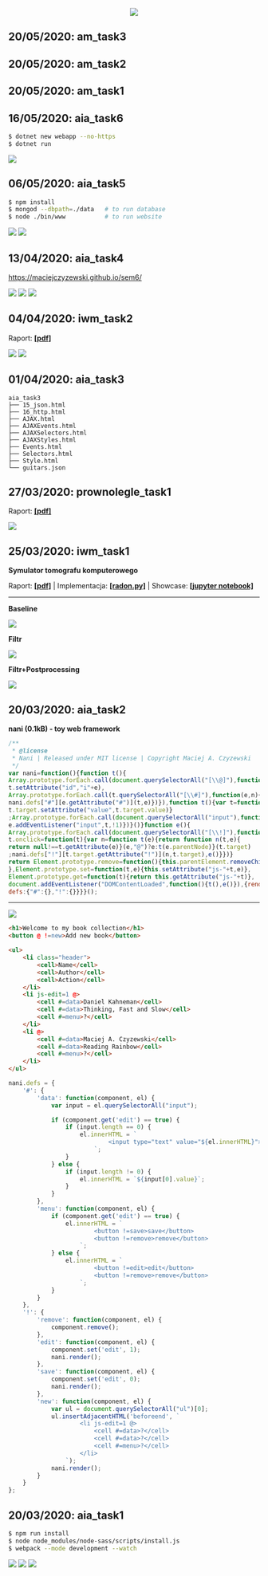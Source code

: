 <p align="center">
	<img src="sem6.jpg" />
</p>

## 20/05/2020: am_task3

## 20/05/2020: am_task2

## 20/05/2020: am_task1

## 16/05/2020: aia_task6

```bash
$ dotnet new webapp --no-https
$ dotnet run
```

![](aia_task6/screen.png)

## 06/05/2020: aia_task5

```bash
$ npm install
$ mongod --dbpath=./data   # to run database
$ node ./bin/www           # to run website
```

![](aia_task5/screen-1.png)
![](aia_task5/screen-2.png)

## 13/04/2020: aia_task4

https://maciejczyzewski.github.io/sem6/

![](aia_task4/screen-1.png)
![](aia_task4/screen-2.png)
![](aia_task4/screen-3.png)

## 04/04/2020: iwm_task2

Raport: [**[pdf]**](https://github.com/maciejczyzewski/sem6/blob/master/iwm_task2/raport/main.pdf)

![](iwm_task2/screen-1.png)
![](iwm_task2/screen-2.png)

## 01/04/2020: aia_task3

```
aia_task3
├── 15_json.html
├── 16_http.html
├── AJAX.html
├── AJAXEvents.html
├── AJAXSelectors.html
├── AJAXStyles.html
├── Events.html
├── Selectors.html
├── Style.html
└── guitars.json
```

## 27/03/2020: prownolegle_task1

Raport: [**[pdf]**](prownolegle_task1/raport/main.pdf)

![](prownolegle_task1/screen.png)

## 25/03/2020: iwm_task1

**Symulator tomografu komputerowego**

Raport: [**[pdf]**](https://github.com/maciejczyzewski/sem6/blob/master/iwm_task1/raport/main.pdf) |
Implementacja: [**[radon.py]**](https://github.com/maciejczyzewski/sem6/blob/master/iwm_task1/radon.py) |
Showcase: [**[jupyter notebook]**](https://github.com/maciejczyzewski/sem6/blob/master/iwm_task1/showcase.ipynb)

---

**Baseline**

<img src="iwm_task1/raport/filtr_false.png" with="40%" />

**Filtr**

<img src="iwm_task1/raport/filtr_true.png" with="40%" />

**Filtr+Postprocessing**

<img src="iwm_task1/raport/filtr_true_pre.png" with="40%" />

## 20/03/2020: aia_task2

**nani (0.1kB) - toy web framework**

```js
/**
 * @license
 * Nani | Released under MIT license | Copyright Maciej A. Czyzewski
 */
var nani=function(){function t(){
Array.prototype.forEach.call(document.querySelectorAll("[\\@]"),function(t,e){
t.setAttribute("id","i"+e),
Array.prototype.forEach.call(t.querySelectorAll("[\\#]"),function(e,n){
nani.defs["#"][e.getAttribute("#")](t,e)})}),function t(){var t=function(t){
t.target.setAttribute("value",t.target.value)}
;Array.prototype.forEach.call(document.querySelectorAll("input"),function(e,n){
e.addEventListener("input",t,!1)})}()}function e(){
Array.prototype.forEach.call(document.querySelectorAll("[\\!]"),function(t,n){
t.onclick=function(t){var n=function t(e){return function n(t,e){
return null!==t.getAttribute(e)}(e,"@")?e:t(e.parentNode)}(t.target)
;nani.defs["!"][t.target.getAttribute("!")](n,t.target),e()}})}
return Element.prototype.remove=function(){this.parentElement.removeChild(this)
},Element.prototype.set=function(t,e){this.setAttribute("js-"+t,e)},
Element.prototype.get=function(t){return this.getAttribute("js-"+t)},
document.addEventListener("DOMContentLoaded",function(){t(),e()}),{render:t,
defs:{"#":{},"!":{}}}}();
```

---

![](aia_task2/screen.png)

```html
<h1>Welcome to my book collection</h1>
<button @ !=new>Add new book</button>

<ul>
    <li class="header">
        <cell>Name</cell>
        <cell>Author</cell>
        <cell>Action</cell>
    </li>
    <li js-edit=1 @>
        <cell #=data>Daniel Kahneman</cell>
        <cell #=data>Thinking, Fast and Slow</cell>
        <cell #=menu>?</cell>
    </li>
    <li @>
        <cell #=data>Maciej A. Czyzewski</cell>
        <cell #=data>Reading Rainbow</cell>
        <cell #=menu>?</cell>
    </li>
</ul>
```

```js
nani.defs = {
	'#': {
		'data': function(component, el) {
			var input = el.querySelectorAll("input");

			if (component.get('edit') == true) {
				if (input.length == 0) {
					el.innerHTML = `
							<input type="text" value="${el.innerHTML}">
						`;
				}
			} else {
				if (input.length != 0) {
					el.innerHTML = `${input[0].value}`;
				}
			}
		},
		'menu': function(component, el) {
			if (component.get('edit') == true) {
				el.innerHTML = `
						<button !=save>save</button>
						<button !=remove>remove</button>
					`;
			} else {
				el.innerHTML = `
						<button !=edit>edit</button>
						<button !=remove>remove</button>
					`;
			}
		}
	},
	'!': {
		'remove': function(component, el) {
			component.remove();
		},
		'edit': function(component, el) {
			component.set('edit', 1);
			nani.render();
		},
		'save': function(component, el) {
			component.set('edit', 0);
			nani.render();
		},
		'new': function(component, el) {
			var ul = document.querySelectorAll("ul")[0];
			ul.insertAdjacentHTML('beforeend', `
					<li js-edit=1 @>
						<cell #=data>?</cell>
						<cell #=data>?</cell>
						<cell #=menu>?</cell>
					</li>
				`);
			nani.render();
		}
	}
};
```

## 20/03/2020: aia_task1

```bash
$ npm run install
$ node node_modules/node-sass/scripts/install.js
$ webpack --mode development --watch
```

<img src="aia_task1/screen-1.png" />
<img src="aia_task1/screen-2.png" />
<img src="aia_task1/screen-3.png" />

